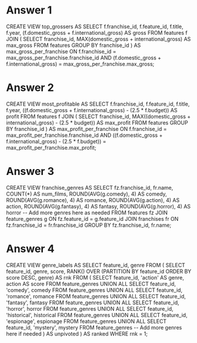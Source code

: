 # Answer 1

CREATE VIEW top_grossers AS
SELECT
    f.franchise_id,
    f.feature_id,
    f.title,
    f.year,
    (f.domestic_gross + f.international_gross) AS gross
FROM
    features f
JOIN (
    SELECT
        franchise_id,
        MAX(domestic_gross + international_gross) AS max_gross
    FROM
        features
    GROUP BY
        franchise_id
) AS max_gross_per_franchise
ON f.franchise_id = max_gross_per_franchise.franchise_id
   AND (f.domestic_gross + f.international_gross) = max_gross_per_franchise.max_gross;

# Answer 2

CREATE VIEW most_profitable AS
SELECT
    f.franchise_id,
    f.feature_id,
    f.title,
    f.year,
    ((f.domestic_gross + f.international_gross) - (2.5 * f.budget)) AS profit
FROM
    features f
JOIN (
    SELECT
        franchise_id,
        MAX((domestic_gross + international_gross) - (2.5 * budget)) AS max_profit
    FROM
        features
    GROUP BY
        franchise_id
) AS max_profit_per_franchise
ON f.franchise_id = max_profit_per_franchise.franchise_id
   AND ((f.domestic_gross + f.international_gross) - (2.5 * f.budget)) = max_profit_per_franchise.max_profit;

# Answer 3

CREATE VIEW franchise_genres AS
SELECT
    fz.franchise_id,
    fr.name,
    COUNT(*) AS num_films,
    ROUND(AVG(g.comedy), 4) AS comedy,
    ROUND(AVG(g.romance), 4) AS romance,
    ROUND(AVG(g.action), 4) AS action,
    ROUND(AVG(g.fantasy), 4) AS fantasy,
    ROUND(AVG(g.horror), 4) AS horror
    -- Add more genres here as needed
FROM
    features fz
JOIN
    feature_genres g ON fz.feature_id = g.feature_id
JOIN
    franchises fr ON fz.franchise_id = fr.franchise_id
GROUP BY
    fz.franchise_id, fr.name;

# Answer 4

CREATE VIEW genre_labels AS
SELECT feature_id, genre
FROM (
    SELECT
        feature_id,
        genre,
        score,
        RANK() OVER (PARTITION BY feature_id ORDER BY score DESC, genre) AS rnk
    FROM (
        SELECT feature_id, 'action' AS genre, action AS score FROM feature_genres
        UNION ALL
        SELECT feature_id, 'comedy', comedy FROM feature_genres
        UNION ALL
        SELECT feature_id, 'romance', romance FROM feature_genres
        UNION ALL
        SELECT feature_id, 'fantasy', fantasy FROM feature_genres
        UNION ALL
        SELECT feature_id, 'horror', horror FROM feature_genres
        UNION ALL
        SELECT feature_id, 'historical', historical FROM feature_genres
        UNION ALL
        SELECT feature_id, 'espionage', espionage FROM feature_genres
        UNION ALL
        SELECT feature_id, 'mystery', mystery FROM feature_genres
        -- Add more genres here if needed
    ) AS unpivoted
) AS ranked
WHERE rnk = 1;


